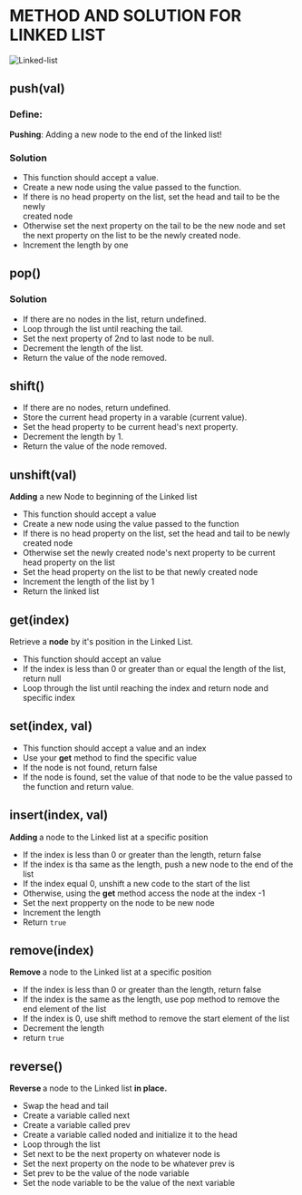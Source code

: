 <h1>METHOD AND SOLUTION FOR LINKED LIST</h1>

![Linked-list](https://miro.medium.com/max/953/1*elJncKhH_P9oQglfI1aVQA.png)

<h2>push(val)</h2>
  <div>
    <h3>Define:</h3>
    <strong>Pushing</strong>: Adding a new node to the end of the linked list!
  </div>
  <h3>Solution</h3>
  <ul>
    <li>This function should accept a value.</li> 
    <li>Create a new node using the value passed to the function.</li> 
    <li>If there is no head property on the list, set the head and tail to be the newly </li> 
    created node
    <li> Otherwise set the next property on the tail to be the new node and 
    set the next property on the list to be the newly created node.</li>
    <li>Increment the length by one</li>
  </ul>
    
<h2>pop()</h2>
  <h3>Solution</h3>
  <ul>
    <li> If there are no nodes in the list, return undefined.</li>
    <li>Loop through the list until reaching the tail.</li>
    <li> Set the next property of 2nd to last node to be null.</li>
    <li>Decrement the length of the list.</li>
    <li>Return the value of the node removed.</li>
  </ul>

<h2>shift()</h2>
  <ul>
    <li>If there are no nodes, return undefined.</li>
    <li>Store the current head property in a varable (current value).</li>
    <li>Set the head property to be current head's next property.</li>
    <li>Decrement the length by 1.</li>
    <li> Return the value of the node removed.</li>
  </ul>

<h2>unshift(val)</h2>
  <div><strong>Adding</strong> a new Node to beginning of the Linked list</div>
  <ul>
    <li>This function should accept a value </li>
    <li>Create a new node using the value passed to the function</li>
    <li>If there is no head property on the list, set the head and tail to be newly created node</li>
    <li> Otherwise set the newly created node's next property to be current head property on the list</li>
    <li>Set the head property on the list to be that newly created node</li>
    <li>Increment the length of the list by 1</li>
    <li> Return the linked list</li>
  </ul>

<h2>get(index)</h2>
  <div>Retrieve a <strong>node</strong> by it's position in the Linked List.</div>
  <ul>
    <li>This function should accept an value</li>
    <li>If the index is less than 0 or greater than or equal the length of the list, return null</li>
    <li>Loop through the list until reaching the index and return node and specific index </li>
  </ul>

<h2>set(index, val)</h2>
  <ul>
    <li>This function should accept a value and an index</li>
    <li>Use your <strong>get</strong> method to find the specific value</li>
    <li>If the node is not found, return false</li>
    <li>If the node is found, set the value of that node to be the value passed to the function and return value.</li>
  </ul>

<h2>insert(index, val)</h2>
  <div>
    <strong>Adding </strong>a node to the Linked list at a specific position
  </div>

  <ul>
    <li>If the index is less than 0 or greater than the length, return false</li>
    <li>If the index is tha same as the length, push a new node to the end of the list</li>
    <li>If the index equal 0, unshift a new code to the start of the list</li>
    <li>Otherwise, using the <strong>get</strong> method access the node at the index -1</li>
    <li>Set the next propperty on the node to be new node</li>
    <li>Increment the length</li>
    <li>Return <code>true</code></li>
  </ul>

<h2>remove(index)</h2>

  <div>
    <strong>Remove </strong>a node to the Linked list at a specific position
  </div>
  <ul>
    <li>If the index is less than 0 or greater than the length, return false</li>
    <li>If the index is the same as the length, use pop method to remove the end element of the list</li>
    <li>If the index is 0, use shift method to remove the start element of the list</li>
    <li>Decrement the length</li>
    <li>return <code>true</code></li>
  </ul>

<h2>reverse()</h2>

  <div>
    <strong>Reverse </strong>a node to the Linked list <strong>in place.</strong>
  </div>

  <ul>
    <li>Swap the head and tail</li>
    <li>Create a variable called next</li>
    <li>Create a variable called prev</li>
    <li>Create a variable called noded and initialize it to the head</li>
    <li>Loop through the list</li>
    <li>Set next to be the next property on whatever node is </li>
    <li>Set the next property on the node to be whatever prev is</li>
    <li>Set prev to be the value of the node variable</li>
    <li>Set the node variable to be the value of the next variable</li>
  </ul>